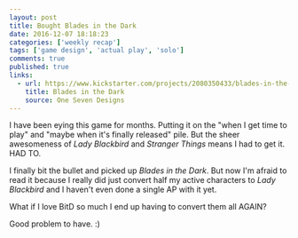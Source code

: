 ```yaml
---
layout: post
title: Bought Blades in the Dark
date: 2016-12-07 18:18:23
categories: ['weekly recap']
tags: ['game design', 'actual play', 'solo']
comments: true
published: true
links:
  - url: https://www.kickstarter.com/projects/2080350433/blades-in-the-dark
    title: Blades in the Dark
    source: One Seven Designs
---
```


I have been eying this game for months. Putting it on the "when I get time to play" and "maybe when it's finally released" pile. But the sheer awesomeness of *Lady Blackbird* and *Stranger Things* means I had to get it. HAD TO.

I finally bit the bullet and picked up *Blades in the Dark*. But now I'm afraid to read it because I really did just convert half my active characters to *Lady Blackbird* and I haven't even done a single AP with it yet.

What if I love BitD so much I end up having to convert them all AGAIN?

Good problem to have. :)

<!--more-->
